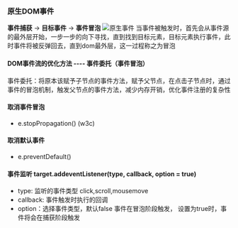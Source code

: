 ### 原生DOM事件

**事件捕获** -> **目标事件** -> **事件冒泡**
![原生事件](https://s0.lgstatic.com/i/image/M00/78/7B/Ciqc1F_KCc2AH3SuAADAfZ2rEXk066.png)
当事件被触发时，首先会从事件源的最外层开始，一步一步的向下寻找，直到找到目标元素，目标元素执行事件，此时事件将被反弹回去，直到dom最外层，这一过程称之为冒泡

#### DOM事件流的优化方法 ---- 事件委托（事件冒泡）
事件委托：将原本该赋予子节点的事件方法，赋予父节点，在点击子节点时，通过事件的冒泡机制，触发父节点的事件方法，减少内存开销，优化事件注册的复杂性

#### 取消事件冒泡
- e.stopPropagation() (w3c)

#### 取消默认事件
- e.preventDefault()

#### 事件监听 target.addeventListener(type, callback, option = true)
- type: 监听的事件类型 click,scroll,mousemove
- callback: 事件触发时执行的回调
- option：选择事件类型，默认false 事件在冒泡阶段触发， 设置为true时，事件将会在捕获阶段触发